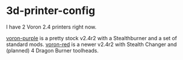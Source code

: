 # 3d-printer-config

I have 2 Voron 2.4 printers right now.

[voron-purple](voron-purple/) is a pretty stock v2.4r2 with a Stealthburner and
a set of standard mods.
[voron-red](voron-red/) is a newer v2.4r2 with Stealth Changer and (planned) 4
Dragon Burner toolheads.
